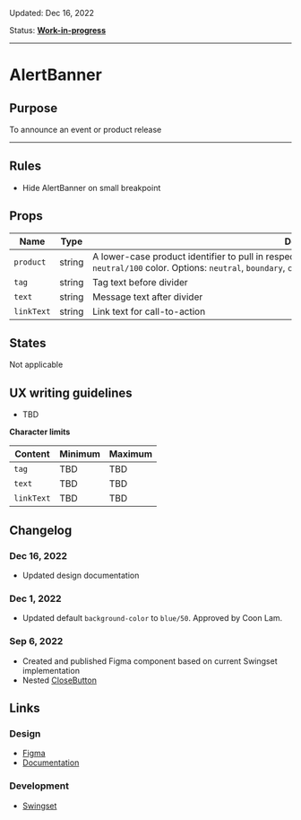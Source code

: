 Updated: Dec 16, 2022

Status: **[Work-in-progress](/guides/can-i-use#work-in-progress)**

---

# AlertBanner

## Purpose

To announce an event or product release

---

## Rules

- Hide AlertBanner on small breakpoint

## Props

| Name       | Type   | Description                                                                                                                                                                                                                |
| ---------- | ------ | -------------------------------------------------------------------------------------------------------------------------------------------------------------------------------------------------------------------------- |
| `product`  | string | A lower-case product identifier to pull in respective theme colors. The default is `neutral` `neutral/100` color. Options: `neutral`, `boundary`, `consul`, `nomad`, `packer`, `terraform`, `vault`, `vagrant`, `waypoint` |
| `tag`      | string | Tag text before divider                                                                                                                                                                                                    |
| `text`     | string | Message text after divider                                                                                                                                                                                                 |
| `linkText` | string | Link text for call-to-action                                                                                                                                                                                               |

## States

Not applicable

## UX writing guidelines

- TBD

**Character limits**

| Content    | Minimum | Maximum |
| ---------- | ------- | ------- |
| `tag`      | TBD     | TBD     |
| `text`     | TBD     | TBD     |
| `linkText` | TBD     | TBD     |

## Changelog

### Dec 16, 2022

- Updated design documentation

### Dec 1, 2022

- Updated default `background-color` to `blue/50`. Approved by Coon Lam.

### Sep 6, 2022

- Created and published Figma component based on current Swingset implementation
- Nested [CloseButton](https://hashicorp-wpl-documentation.vercel.app/components/close-button)

## Links

### Design

- [Figma](https://www.figma.com/file/7cYgDM618stjYUHDqAfRec/Components?node-id=2749%3A11517)
- [Documentation](/components/alert-banner)

### Development

- [Swingset](https://react-components.vercel.app/components/alertbanner)

